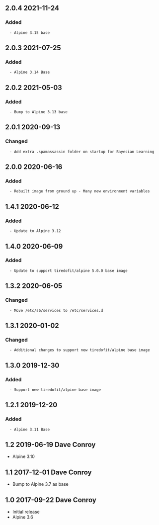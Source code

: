 ## 2.0.4 2021-11-24 <dave at tiredofit dot ca>

   ### Added
      - Alpine 3.15 base


## 2.0.3 2021-07-25 <dave at tiredofit dot ca>

   ### Added
      - Alpine 3.14 Base


## 2.0.2 2021-05-03 <dave at tiredofit dot ca>

   ### Added
      - Bump to Alpine 3.13 base


## 2.0.1 2020-09-13 <dave at tiredofit dot ca>

   ### Changed
      - Add extra .spamassassin folder on startup for Bayesian Learning


## 2.0.0 2020-06-16 <dave at tiredofit dot ca>

   ### Added
      - Rebuilt image from ground up - Many new environment variables


## 1.4.1 2020-06-12 <dave at tiredofit dot ca>

   ### Added
      - Update to Alpine 3.12


## 1.4.0 2020-06-09 <dave at tiredofit dot ca>

   ### Added
      - Update to support tiredofit/alpine 5.0.0 base image


## 1.3.2 2020-06-05 <dave at tiredofit dot ca>

   ### Changed
      - Move /etc/s6/services to /etc/services.d


## 1.3.1 2020-01-02 <dave at tiredofit dot ca>

   ### Changed
      - Additional changes to support new tiredofit/alpine base image


## 1.3.0 2019-12-30 <dave at tiredofit dot ca>

   ### Added
      - Support new tiredofit/alpine base image


## 1.2.1 2019-12-20 <dave at tiredofit dot ca>

   ### Added
      - Alpine 3.11 Base


## 1.2 2019-06-19 Dave Conroy <dave at tiredofit dot ca>

* Alpine 3.10

## 1.1 2017-12-01 Dave Conroy <dave at tiredofit dot ca>

* Bump to Alpine 3.7 as base

## 1.0 2017-09-22 Dave Conroy <dave at tiredofit dot ca>

* Initial release
* Alpine 3.6


